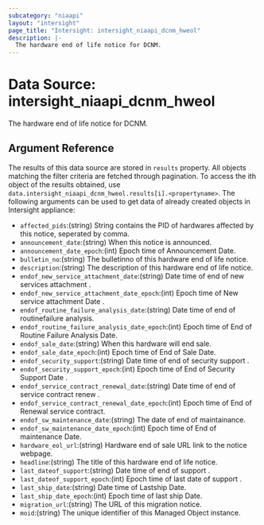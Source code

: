 ```yaml
---
subcategory: "niaapi"
layout: "intersight"
page_title: "Intersight: intersight_niaapi_dcnm_hweol"
description: |-
  The hardware end of life notice for DCNM.
---
```


# Data Source: intersight_niaapi_dcnm_hweol
The hardware end of life notice for DCNM.
## Argument Reference
The results of this data source are stored in `results` property.
All objects matching the filter criteria are fetched through pagination.
To access the ith object of the results obtained, use `data.intersight_niaapi_dcnm_hweol.results[i].<propertyname>`.
The following arguments can be used to get data of already created objects in Intersight appliance:
* `affected_pids`:(string) String contains the PID of hardwares affected by this notice, seperated by comma. 
* `announcement_date`:(string) When this notice is announced. 
* `announcement_date_epoch`:(int) Epoch time of Announcement Date. 
* `bulletin_no`:(string) The bulletinno of this hardware end of life notice. 
* `description`:(string) The description of this hardware end of life notice. 
* `endof_new_service_attachment_date`:(string) Date time of end of new services attachment  . 
* `endof_new_service_attachment_date_epoch`:(int) Epoch time of New service attachment Date . 
* `endof_routine_failure_analysis_date`:(string) Date time of end of routinefailure analysis. 
* `endof_routine_failure_analysis_date_epoch`:(int) Epoch time of End of Routine Failure Analysis Date. 
* `endof_sale_date`:(string) When this hardware will end sale. 
* `endof_sale_date_epoch`:(int) Epoch time of End of Sale Date. 
* `endof_security_support`:(string) Date time of end of security support . 
* `endof_security_support_epoch`:(int) Epoch time of End of Security Support Date . 
* `endof_service_contract_renewal_date`:(string) Date time of end of service contract renew . 
* `endof_service_contract_renewal_date_epoch`:(int) Epoch time of End of Renewal service contract. 
* `endof_sw_maintenance_date`:(string) The date of end of maintainance. 
* `endof_sw_maintenance_date_epoch`:(int) Epoch time of End of maintenance Date. 
* `hardware_eol_url`:(string) Hardware end of sale URL link to the notice webpage. 
* `headline`:(string) The title of this hardware end of life notice. 
* `last_dateof_support`:(string) Date time of end of support . 
* `last_dateof_support_epoch`:(int) Epoch time of last date of support . 
* `last_ship_date`:(string) Date time of Lastship Date. 
* `last_ship_date_epoch`:(int) Epoch time of last ship Date. 
* `migration_url`:(string) The URL of this migration notice. 
* `moid`:(string) The unique identifier of this Managed Object instance. 
 